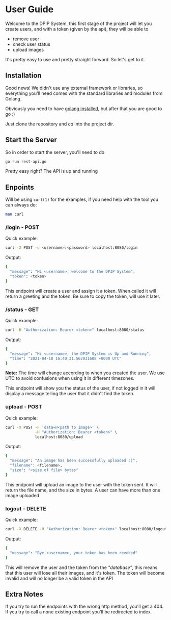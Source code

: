 # User Guide

Welcome to the DPIP System, this first stage of the project will let you
create users, and with a token (given by the api), they will be able to
* remove user
* check user status
* upload images

It's pretty easy to use and pretty straight forward. So let's get to it.

## Installation

Good news! We didn't use any external framework or libraries, so everything
you'll need comes with the standard libraries and modules from Golang.

Obviously you need to have [golang installed][install], but after that you
are good to go :)

Just clone the repository and _cd_ into the project dir.

## Start the Server

So in order to start the server, you'll need to do
```bash
go run rest-api.go
```
Pretty easy right? The API is up and running

## Enpoints

Will be using `curl(1)` for the examples, if you need help with the tool
you can always do:
```bash
man curl
```

### /login - POST

Quick example:
```bash
curl -X POST -u <username>:<password> localhost:8080/login
```
Output:
```bash
{
  "message": "Hi <username>, welcome to the DPIP System",
  "token": <token>
}
```

This endpoint will create a user and assign it a token. When called it will
return a greeting and the token. Be sure to copy the token, will use it later.

### /status - GET

Quick example:
```bash
curl -H "Authorization: Bearer <token>" localhost:8080/status
```
Output:
```bash
{
  "message": "Hi <username>, the DPIP System is Up and Running",
  "time": "2021-04-18 16:40:31.562031608 +0000 UTC"
}
```
**Note:** The time will change according to when you created the user. We use UTC to
avoid confusions when using it in different timezones.

This endpoint will show you the status of the user, if not logged in it will
display a message telling the user that it didn't find the token.

### upload - POST
Quick example:
```bash
curl -X POST -F 'data=@<path to image>' \
             -H "Authorization: Bearer <token>" \
             localhost:8080/upload
```
Output:
```bash
{
  "message": "An image has been successfully uploaded :)",
  "filename": <filename>,
  "size": "<size of file> bytes"
}
```

This endpoint will upload an image to the user with the token sent. It will
return the file name, and the size in bytes. A user can have more than one
image uploaded

### logout - DELETE

Quick example:
```bash
curl -X DELETE -H "Authorization: Bearer <token>" localhost:8080/logout
```
Output:
```bash
{
  "message": "Bye <username>, your token has been revoked"
}
```

This will remove the user and the token from the _"database"_, this means that
this user will lose all their images, and it's token. The token will become
invalid and will no longer be a valid token in the API

## Extra Notes

If you try to run the endpoints with the wrong http method, you'll
get a 404. If you try to call a none existing endpoint you'll be redirected to
index.

[install]: https://golang.org/doc/install

